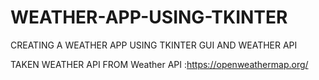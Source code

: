 # WEATHER-APP-USING-TKINTER

CREATING A WEATHER APP USING TKINTER GUI AND WEATHER API


TAKEN WEATHER API FROM Weather API  :https://openweathermap.org/
